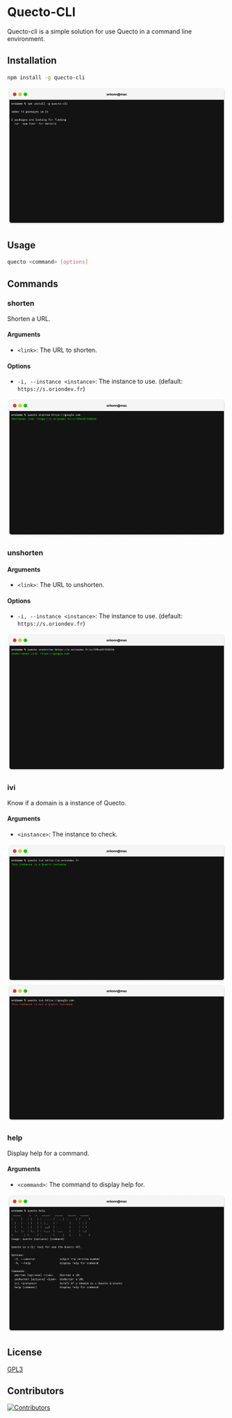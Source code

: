 # Quecto-CLI
Quecto-cli is a simple solution for use Quecto in a command line environment.

## Installation
```bash
npm install -g quecto-cli
```

![Installation](docs/npm%20install.png)

## Usage
```bash
quecto <command> [options]
```

## Commands
### shorten
Shorten a URL.

#### Arguments
- `<link>`: The URL to shorten.

#### Options
- `-i, --instance <instance>`: The instance to use. (default: `https://s.oriondev.fr`) 

![Shorten](docs/quecto%20shorten.png)

### unshorten

#### Arguments
- `<link>`: The URL to unshorten.

#### Options
- `-i, --instance <instance>`: The instance to use. (default: `https://s.oriondev.fr`)

![Unshorten](docs/quecto%20unshorten.png)

### ivi
Know if a domain is a instance of Quecto.

#### Arguments
- `<instance>`: The instance to check.

![ivi valid](docs/quecto%20ivi%20valid.png)
![ivi invalid](docs/quecto%20ivi%20invalid.png)

### help
Display help for a command.

#### Arguments
- `<command>`: The command to display help for.

![Help](docs/quecto%20help.png)

## License
[GPL3](https://github.com/oriionn/quecto-cli/blob/main/LICENSE)

## Contributors
[![Contributors](https://contrib.rocks/image?repo=oriionn/quecto-cli)]()